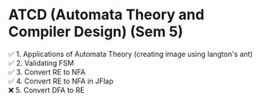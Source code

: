 # ATCD (Automata Theory and Compiler Design) (Sem 5)

✅ 1. Applications of Automata Theory (creating image using langton's ant)<br>
✅ 2. Validating FSM<br>
✅ 3. Convert RE to NFA<br>
✅ 4. Convert RE to NFA in JFlap<br>
❌ 5. Convert DFA to RE<br>
